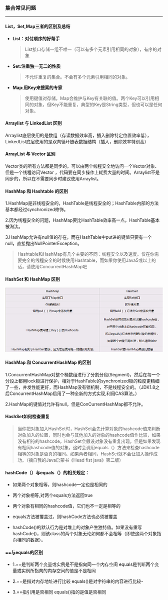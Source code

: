 ### 集合常见问题

---

#### List，Set,Map三者的区别及总结

* **List：对付顺序的好帮手**

  > List接口存储一组不唯一（可以有多个元素引用相同的对象），有序的对象

* **Set:注重独一无二的性质**

  > 不允许重复的集合。不会有多个元素引用相同的对象。

* **Map:用Key来搜索的专家**

  > 使用键值对存储。Map会维护与Key有关联的值。两个Key可以引用相同的对象，但Key不能重复，典型的Key是String类型，但也可以是任何对象。

#### Arraylist 与 LinkedList 区别

Arraylist底层使用的是数组（存读数据效率高，插入删除特定位置效率低），LinkedList底层使用的是双向循环链表数据结构（插入，删除效率特别高）

#### ArrayList 与 Vector 区别

Vector类的所有方法都是同步的。可以由两个线程安全地访问一个Vector对象、但是一个线程访问Vector ，代码要在同步操作上耗费大量的时间。Arraylist不是同步的，所以在不需要同步时建议使用Arraylist。

#### HashMap 和 Hashtable 的区别

1.HashMap是非线程安全的，HashTable是线程安全的；HashTable内部的方法基本都经过synchronized修饰。

2.因为线程安全的问题，HashMap要比HashTable效率高一点，HashTable基本被淘汰。

3.HashMap允许有null值的存在，而在HashTable中put进的键值只要有一个null，直接抛出NullPointerException。
> Hashtable和HashMap有几个主要的不同：线程安全以及速度。仅在你需要完全的线程安全的时候使用Hashtable，而如果你使用Java5或以上的话，请使用ConcurrentHashMap吧


#### HashSet 和 HashMap 区别
![](/assets/pic.jpg)

#### HashMap 和 ConcurrentHashMap 的区别
1.ConcurrentHashMap对整个桶数组进行了分割分段(Segment)，然后在每一个分段上都用lock锁进行保护，相对于HashTable的synchronized锁的粒度更精细了一些，并发性能更好，而HashMap没有锁机制，不是线程安全的。（JDK1.8之后ConcurrentHashMap启用了一种全新的方式实现,利用CAS算法。）

2.HashMap的键值对允许有null，但是ConCurrentHashMap都不允许。

#### HashSet如何检查重复
> 当你把对象加入HashSet时，HashSet会先计算对象的hashcode值来判断对象加入的位置，同时也会与其他加入的对象的hashcode值作比较，如果没有相符的hashcode，HashSet会假设对象没有重复出现。但是如果发现有相同hashcode值的对象，这时会调用equals（）方法来检查hashcode相等的对象是否真的相同。如果两者相同，HashSet就不会让加入操作成功。（摘自我的Java启蒙书《Head fist java》第二版）

####  hashCode（）与equals（）的相关规定：

- 如果两个对象相等，则hashcode一定也是相同的

- 两个对象相等,对两个equals方法返回true

- 两个对象有相同的hashcode值，它们也不一定是相等的

- equals方法被覆盖过，则hashCode方法也必须被覆盖

- hashCode()的默认行为是对堆上的对象产生独特值。如果没有重写hashCode()，则该class的两个对象无论如何都不会相等（即使这两个对象指向相同的数据）。

####  ==与equals的区别

- 1.==是判断两个变量或实例是不是指向同一个内存空间 equals是判断两个变量或实例所指向的内存空间的值是不是相同

- 2.==是指对内存地址进行比较 equals()是对字符串的内容进行比较- 
- 3.==指引用是否相同 equals()指的是值是否相同













